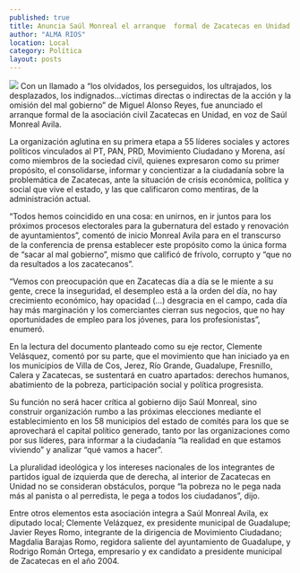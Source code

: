 ```yaml
---
published: true
title: Anuncia Saúl Monreal el arranque  formal de Zacatecas en Unidad
author: "ALMA RIOS"
location: Local
category: Política
layout: posts
---
```


![](http://i.imgur.com/3uEsJBbm.jpg)
Con un llamado a “los olvidados, los perseguidos, los ultrajados, los desplazados, los indignados...víctimas directas o indirectas de la acción y la omisión del mal gobierno” de Miguel Alonso Reyes, fue anunciado el arranque formal de la asociación civil Zacatecas en Unidad,  en voz de Saúl Monreal Avila.

La organización aglutina en su primera etapa a 55 líderes sociales y actores políticos vinculados al PT, PAN, PRD, Movimiento Ciudadano y Morena, así como miembros de la sociedad civil, quienes expresaron como su primer propósito, el consolidarse, informar y concientizar a la ciudadanía sobre la problemática de Zacatecas, ante la situación de crisis económica, política y social que vive el estado, y las que calificaron como mentiras, de la administración actual.

“Todos hemos coincidido en una cosa: en unirnos, en ir juntos para los próximos procesos electorales para la gubernatura del estado y renovación de ayuntamientos”, comentó de inicio Monreal Avila para en el transcurso de la conferencia de prensa establecer este propósito como la única forma de “sacar al mal gobierno”, mismo que calificó de frívolo, corrupto y “que no da resultados a los zacatecanos”.

“Vemos con preocupación que en Zacatecas día a día se le miente a su gente, crece la inseguridad, el desempleo está a la orden del día, no hay crecimiento económico, hay opacidad (…) desgracia en el campo, cada día hay más marginación y los comerciantes cierran sus negocios, que no hay oportunidades de empleo para los jóvenes, para los profesionistas”, enumeró.

En la lectura del documento planteado como su eje rector, Clemente Velásquez, comentó por su parte, que el movimiento que han iniciado ya en los municipios de Villa de Cos, Jerez, Río Grande, Guadalupe, Fresnillo, Calera y Zacatecas, se sustentará en cuatro apartados: derechos humanos, abatimiento de la pobreza, participación social y política progresista.

Su función no será hacer crítica al gobierno dijo Saúl Monreal, sino construir organización rumbo a las próximas elecciones mediante el establecimiento en los 58 municipios del estado de comités para los que se aprovechará el capital político generado, tanto por las organizaciones como por sus líderes, para informar a la ciudadanía “la realidad en que estamos viviendo” y analizar “qué vamos a hacer”.

La pluralidad ideológica y los intereses nacionales de los integrantes de partidos igual de izquierda que de derecha, al interior de Zacatecas en Unidad no se consideran obstáculos, porque “la pobreza no le pega nada más al panista o al perredista, le pega a todos los ciudadanos”, dijo.

Entre otros elementos esta asociación integra a Saúl Monreal Avila, ex diputado local; Clemente Velázquez, ex presidente municipal de Guadalupe; Javier Reyes Romo, integrante de la dirigencia de Movimiento Ciudadano; Magdalia Barajas Romo, regidora saliente del ayuntamiento de Guadalupe, y Rodrigo Román Ortega, empresario y ex candidato a presidente municipal de Zacatecas en el año 2004.
